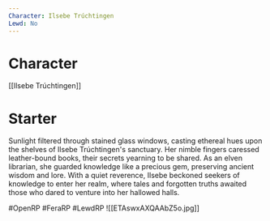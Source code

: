 ```yaml
---
Character: Ilsebe Trúchtingen
Lewd: No
---
```

# Character
[[Ilsebe Trúchtingen]]

# Starter
Sunlight filtered through stained glass windows, casting ethereal hues upon the shelves of Ilsebe Trúchtingen's sanctuary. Her nimble fingers caressed leather-bound books, their secrets yearning to be shared. As an elven librarian, she guarded knowledge like a precious gem, preserving ancient wisdom and lore. With a quiet reverence, Ilsebe beckoned seekers of knowledge to enter her realm, where tales and forgotten truths awaited those who dared to venture into her hallowed halls.

#OpenRP #FeraRP #LewdRP
![[ETAswxAXQAAbZ5o.jpg]]